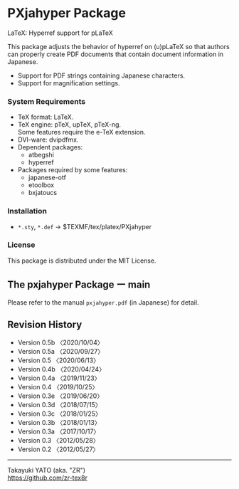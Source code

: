 PXjahyper Package
=================

LaTeX: Hyperref support for pLaTeX

This package adjusts the behavior of hyperref on (u)pLaTeX so that authors
can properly create PDF documents that contain document information in
Japanese.

  * Support for PDF strings containing Japanese characters.
  * Support for magnification settings.

### System Requirements

  * TeX format: LaTeX.
  * TeX engine: pTeX, upTeX, pTeX-ng.  
    Some features require the e-TeX extension.
  * DVI-ware: dvipdfmx.
  * Dependent packages:
      - atbegshi
      - hyperref
  * Packages required by some features:
      - japanese-otf
      - etoolbox
      - bxjatoucs

### Installation

  - `*.sty`, `*.def` → $TEXMF/tex/platex/PXjahyper

### License

This package is distributed under the MIT License.


The pxjahyper Package ー main
-----------------------------

Please refer to the manual `pxjahyper.pdf` (in Japanese) for detail.


Revision History
----------------

  * Version 0.5b 〈2020/10/04〉
  * Version 0.5a 〈2020/09/27〉
  * Version 0.5  〈2020/06/13〉
  * Version 0.4b 〈2020/04/24〉
  * Version 0.4a 〈2019/11/23〉
  * Version 0.4  〈2019/10/25〉
  * Version 0.3e 〈2019/06/20〉
  * Version 0.3d 〈2018/07/15〉
  * Version 0.3c 〈2018/01/25〉
  * Version 0.3b 〈2018/01/13〉
  * Version 0.3a 〈2017/10/17〉
  * Version 0.3  〈2012/05/28〉
  * Version 0.2  〈2012/05/27〉

--------------------
Takayuki YATO (aka. "ZR")  
https://github.com/zr-tex8r
